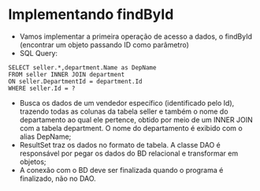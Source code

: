 # Implementando findById

- Vamos implementar a primeira operação de acesso a dados, o findById (encontrar um objeto passando ID como parâmetro)
- SQL Query:

```
SELECT seller.*,department.Name as DepName
FROM seller INNER JOIN department
ON seller.DepartmentId = department.Id
WHERE seller.Id = ?
```

- Busca os dados de um vendedor específico (identificado pelo Id), trazendo todas as colunas da tabela seller e também o nome do departamento ao qual ele pertence, obtido por meio de um INNER JOIN com a tabela department. O nome do departamento é exibido com o alias DepName;
- ResultSet traz os dados no formato de tabela. A classe DAO é responsável por pegar os dados do BD relacional e transformar em objetos;
- A conexão com o BD deve ser finalizada quando o programa é finalizado, não no DAO.
